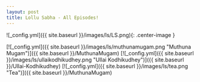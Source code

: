 ```yaml
---
layout: post
title: Lollu Sabha - All Episodes!
---
```

![_config.yml]({{ site.baseurl }}/images/ls/LS.png){: .center-image }



[![_config.yml]({{ site.baseurl }}/images/ls/muthunamugam.png "Muthuna Mugam")]({{ site.baseurl }}/MuthunaMugam) [![_config.yml]({{ site.baseurl }}/images/ls/ullaikodhikudhey.png "Ullai Kodhikudhey")]({{ site.baseurl }}/Ullai-Kodhikudhey) [![_config.yml]({{ site.baseurl }}/images/ls/tea.png "Tea")]({{ site.baseurl }}/MuthunaMugam)


